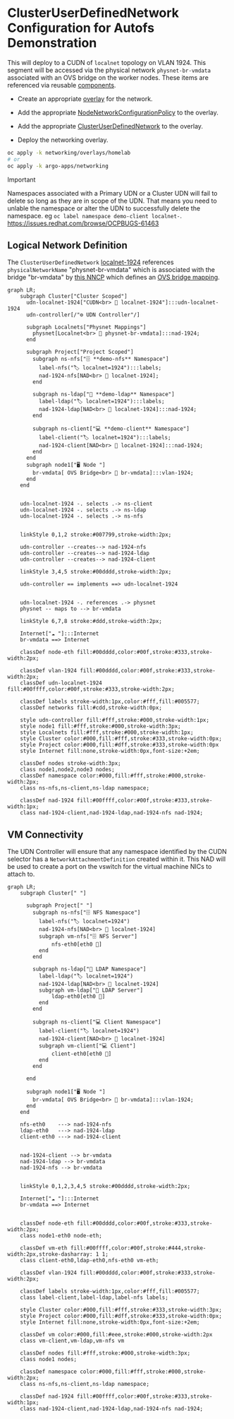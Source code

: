 # ClusterUserDefinedNetwork Configuration for Autofs Demonstration


This will deploy to a CUDN of `localnet` topology on VLAN 1924. This segment will be accessed via the physical network `physnet-br-vmdata` associated with an OVS bridge on the worker nodes. These items are referenced via reusable [components](../components/).

* Create an appropriate [overlay](overlays/homelab/kustomization.yaml) for the network.

* Add the appropriate [NodeNetworkConfigurationPolicy](../components/physnet-mapping/nncp.yaml) to the overlay.

* Add the appropriate [ClusterUserDefinedNetwork](../components/localnet-1924-dhcp/clusteruserdefinednetwork.yaml) to the overlay.

* Deploy the networking overlay.

```bash
oc apply -k networking/overlays/homelab
# or
oc apply -k argo-apps/networking
```
> [!IMPORTANT]
> Namespaces associated with a Primary UDN or a Cluster UDN will fail to delete so long as they are in scope of the UDN. That means you need to unlable the namespace or alter the UDN to successfully delete the namespace. eg `oc label namespace demo-client localnet-`. https://issues.redhat.com/browse/OCPBUGS-61463

## Logical Network Definition

The `ClusterUserDefinedNetwork` [localnet-1924](../components/localnet-1924/clusteruserdefinednetwork.yaml) references `physicalNetworkName` "physnet-br-vmdata" which is associated with the bridge "br-vmdata" by [this NNCP](../components/physnet-mapping/nncp.yaml)  which defines an [OVS bridge mapping](https://gist.github.com/dlbewley/9a846ac0ebbdce647af0a8fb2b47f9d0).

```mermaid
graph LR;
    subgraph Cluster["Cluster Scoped"]
      udn-localnet-1924["CUDN<br>️ 📄 localnet-1924"]:::udn-localnet-1924
      udn-controller[/"⚙️ UDN Controller"/]

      subgraph Localnets["Physnet Mappings"]
        physnet[Localnet<br> 🧭 physnet-br-vmdata]:::nad-1924;
      end

      subgraph Project["Project Scoped"]
        subgraph ns-nfs["🗄️ **demo-nfs** Namespace"]
          label-nfs("🏷️ localnet=1924"):::labels;
          nad-1924-nfs[NAD<br> 🛜 localnet-1924];
        end

        subgraph ns-ldap["🔎 **demo-ldap** Namespace"]
          label-ldap("🏷️ localnet=1924"):::labels;
          nad-1924-ldap[NAD<br> 🛜 localnet-1924]:::nad-1924;
        end

        subgraph ns-client["💻 **demo-client** Namespace"]
          label-client("🏷️ localnet=1924"):::labels;
          nad-1924-client[NAD<br> 🛜 localnet-1924]:::nad-1924;
        end
      end
      subgraph node1["🖥️ Node "]
        br-vmdata[ OVS Bridge<br> 🔗 br-vmdata]:::vlan-1924;
      end
    end


    udn-localnet-1924 -. selects .-> ns-client
    udn-localnet-1924 -. selects .-> ns-ldap
    udn-localnet-1924 -. selects .-> ns-nfs


    linkStyle 0,1,2 stroke:#007799,stroke-width:2px;

    udn-controller --creates--> nad-1924-nfs
    udn-controller --creates--> nad-1924-ldap
    udn-controller --creates--> nad-1924-client

    linkStyle 3,4,5 stroke:#00dddd,stroke-width:2px;

    udn-controller == implements ==> udn-localnet-1924


    udn-localnet-1924 -. references .-> physnet
    physnet -- maps to --> br-vmdata

    linkStyle 6,7,8 stroke:#ddd,stroke-width:2px;

    Internet["☁️ "]:::Internet
    br-vmdata ==> Internet

    classDef node-eth fill:#00dddd,color:#00f,stroke:#333,stroke-width:2px;

    classDef vlan-1924 fill:#00dddd,color:#00f,stroke:#333,stroke-width:2px;
    classDef udn-localnet-1924 fill:#00ffff,color:#00f,stroke:#333,stroke-width:2px;

    classDef labels stroke-width:1px,color:#fff,fill:#005577;
    classDef networks fill:#cdd,stroke-width:0px;

    style udn-controller fill:#fff,stroke:#000,stroke-width:1px;
    style node1 fill:#fff,stroke:#000,stroke-width:3px;
    style Localnets fill:#fff,stroke:#000,stroke-width:1px;
    style Cluster color:#000,fill:#fff,stroke:#333,stroke-width:0px;
    style Project color:#000,fill:#dff,stroke:#333,stroke-width:0px
    style Internet fill:none,stroke-width:0px,font-size:+2em;

    classDef nodes stroke-width:3px;
    class node1,node2,node3 nodes;
    classDef namespace color:#000,fill:#fff,stroke:#000,stroke-width:2px;
    class ns-nfs,ns-client,ns-ldap namespace;

    classDef nad-1924 fill:#00ffff,color:#00f,stroke:#333,stroke-width:1px;
    class nad-1924-client,nad-1924-ldap,nad-1924-nfs nad-1924;
```

## VM Connectivity

The UDN Controller will ensure that any namespace identified by the CUDN selector has a `NetworkAttachmentDefinition` created within it. This NAD will be used to create a port on the vswitch for the virtual machine NICs to attach to.

```mermaid
graph LR;
    subgraph Cluster[" "]

      subgraph Project[" "]
        subgraph ns-nfs["🗄️ NFS Namespace"]
          label-nfs("🏷️ localnet=1924")
          nad-1924-nfs[NAD<br> 🛜 localnet-1924]
          subgraph vm-nfs["🗄️ NFS Server"]
              nfs-eth0[eth0 🔌]
          end
        end

        subgraph ns-ldap["🔎 LDAP Namespace"]
          label-ldap("🏷️ localnet=1924")
          nad-1924-ldap[NAD<br> 🛜 localnet-1924]
          subgraph vm-ldap["🔎 LDAP Server"]
              ldap-eth0[eth0 🔌]
          end
        end

        subgraph ns-client["💻 Client Namespace"]
          label-client("🏷️ localnet=1924")
          nad-1924-client[NAD<br> 🛜 localnet-1924]
          subgraph vm-client["💻 Client"]
              client-eth0[eth0 🔌]
          end
        end

      end

      subgraph node1["🖥️ Node "]
        br-vmdata[ OVS Bridge<br> 🔗 br-vmdata]:::vlan-1924;
      end
    end

    nfs-eth0    ---> nad-1924-nfs
    ldap-eth0   ---> nad-1924-ldap
    client-eth0 ---> nad-1924-client


    nad-1924-client --> br-vmdata
    nad-1924-ldap --> br-vmdata
    nad-1924-nfs --> br-vmdata


    linkStyle 0,1,2,3,4,5 stroke:#00dddd,stroke-width:2px;

    Internet["☁️ "]:::Internet
    br-vmdata ==> Internet


    classDef node-eth fill:#00dddd,color:#00f,stroke:#333,stroke-width:2px;
    class node1-eth0 node-eth;

    classDef vm-eth fill:#00ffff,color:#00f,stroke:#444,stroke-width:2px,stroke-dasharray: 1 1;
    class client-eth0,ldap-eth0,nfs-eth0 vm-eth;

    classDef vlan-1924 fill:#00dddd,color:#00f,stroke:#333,stroke-width:2px;

    classDef labels stroke-width:1px,color:#fff,fill:#005577;
    class label-client,label-ldap,label-nfs labels;

    style Cluster color:#000,fill:#fff,stroke:#333,stroke-width:3px;
    style Project color:#000,fill:#dff,stroke:#333,stroke-width:0px;
    style Internet fill:none,stroke-width:0px,font-size:+2em;

    classDef vm color:#000,fill:#eee,stroke:#000,stroke-width:2px
    class vm-client,vm-ldap,vm-nfs vm

    classDef nodes fill:#fff,stroke:#000,stroke-width:3px;
    class node1 nodes;

    classDef namespace color:#000,fill:#fff,stroke:#000,stroke-width:2px;
    class ns-nfs,ns-client,ns-ldap namespace;

    classDef nad-1924 fill:#00ffff,color:#00f,stroke:#333,stroke-width:1px;
    class nad-1924-client,nad-1924-ldap,nad-1924-nfs nad-1924;
```
